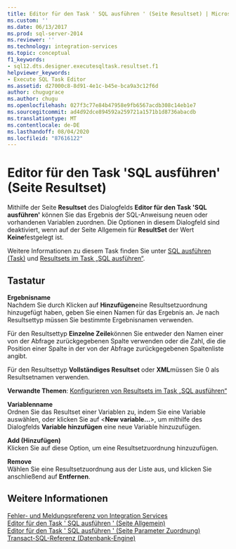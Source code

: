 ```yaml
---
title: Editor für den Task ' SQL ausführen ' (Seite Resultset) | Microsoft-Dokumentation
ms.custom: ''
ms.date: 06/13/2017
ms.prod: sql-server-2014
ms.reviewer: ''
ms.technology: integration-services
ms.topic: conceptual
f1_keywords:
- sql12.dts.designer.executesqltask.resultset.f1
helpviewer_keywords:
- Execute SQL Task Editor
ms.assetid: d27000c8-8d91-4e1c-b45e-bca9a3c12f6d
author: chugugrace
ms.author: chugu
ms.openlocfilehash: 027f3c77e84b47958e9fb6567acdb308c14eb1e7
ms.sourcegitcommit: ad4d92dce894592a259721a1571b1d8736abacdb
ms.translationtype: MT
ms.contentlocale: de-DE
ms.lasthandoff: 08/04/2020
ms.locfileid: "87616122"
---
```

# <a name="execute-sql-task-editor-result-set-page"></a>Editor für den Task 'SQL ausführen' (Seite Resultset)
  Mithilfe der Seite **Resultset** des Dialogfelds **Editor für den Task 'SQL ausführen'** können Sie das Ergebnis der SQL-Anweisung neuen oder vorhandenen Variablen zuordnen. Die Optionen in diesem Dialogfeld sind deaktiviert, wenn auf der Seite Allgemein für **ResultSet** der Wert **Keine**festgelegt ist.  
  
 Weitere Informationen zu diesem Task finden Sie unter [SQL ausführen (Task)](control-flow/execute-sql-task.md) und [Resultsets im Task „SQL ausführen“](../../2014/integration-services/result-sets-in-the-execute-sql-task.md).  
  
## <a name="options"></a>Tastatur  
 **Ergebnisname**  
 Nachdem Sie durch Klicken auf **Hinzufügen**eine Resultsetzuordnung hinzugefügt haben, geben Sie einen Namen für das Ergebnis an. Je nach Resultsettyp müssen Sie bestimmte Ergebnisnamen verwenden.  
  
 Für den Resultsettyp **Einzelne Zeile**können Sie entweder den Namen einer von der Abfrage zurückgegebenen Spalte verwenden oder die Zahl, die die Position einer Spalte in der von der Abfrage zurückgegebenen Spaltenliste angibt.  
  
 Für den Resultsettyp **Vollständiges Resultset** oder **XML**müssen Sie 0 als Resultsetnamen verwenden.  
  
 **Verwandte Themen**: [Konfigurieren von Resultsets im Task „SQL ausführen“](../../2014/integration-services/result-sets-in-the-execute-sql-task.md)  
  
 **Variablenname**  
 Ordnen Sie das Resultset einer Variablen zu, indem Sie eine Variable auswählen, oder klicken Sie auf \<**New variable...**>, um mithilfe des Dialogfelds **Variable hinzufügen** eine neue Variable hinzuzufügen.  
  
 **Add (Hinzufügen)**  
 Klicken Sie auf diese Option, um eine Resultsetzuordnung hinzuzufügen.  
  
 **Remove**  
 Wählen Sie eine Resultsetzuordnung aus der Liste aus, und klicken Sie anschließend auf **Entfernen**.  
  
## <a name="see-also"></a>Weitere Informationen  
 [Fehler- und Meldungsreferenz von Integration Services](../../2014/integration-services/integration-services-error-and-message-reference.md)   
 [Editor für den Task ' SQL ausführen ' &#40;Seite Allgemein&#41;](general-page-of-integration-services-designers-options.md)   
 [Editor für den Task ' SQL ausführen ' &#40;Seite Parameter Zuordnung&#41;](../../2014/integration-services/execute-sql-task-editor-parameter-mapping-page.md)   
 [Transact-SQL-Referenz &#40;Datenbank-Engine&#41;](/sql/t-sql/language-reference)  
  
  
